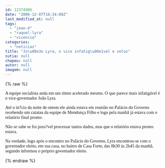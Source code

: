 ```yaml
---
id: 12374986
date: "2006-12-07T16:34:00Z"
last_modified_at: null
tags:
  - "joao-d"
  - "raquel-lyra"
  - "vicencia"
categories:
  - "noticias"
title: "Jo\u00e3o Lyra, o vice infatig\u00e1vel e veloz"
sutia: null
chapeu: null
autor: null
imagem: null
---
```

{% raw %}
<p><P><FONT face=Verdana>A equipe socialista anda em um ritmo acelerado mesmo. O que parece mais infatigável é o vice-governador João Lyra. </FONT></P></p>
<p><P><FONT face=Verdana>Até o in?cio da noite de ontem ele ainda estava em reunião no Palácio do Governo recebendo um catatau da equipe de Mendonça Filho e logo pela manhã já estava com o relatório final pronto. </FONT></P></p>
<p><P><FONT face=Verdana>Não se sabe se foi poss?vel processar tantos dados, mas que o relatório estava pronto estava.</FONT></P></p>
<p><P><FONT face=Verdana>Na verdade, logo após o encontro no Palácio do Governo, Lyra encontrou-se com o governador eleito, em sua casa, no bairro de Casa Forte, das 8h30&nbsp;às 2h45 da manhã, segundo informou o próprio governador eleito.</FONT></P> </p>
{% endraw %}